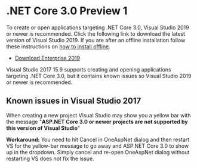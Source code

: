 # .NET Core 3.0 Preview 1

To create or open applications targeting .NET Core 3.0, Visual Studio 2019 or newer is recommended. Click the following link to download the latest version of Visual Studio 2019. If you are after an offline installation follow these instructions on [how to install offline](https://docs.microsoft.com/visualstudio/install/create-an-offline-installation-of-visual-studio).

* [Download Enterprise 2019](https://visualstudio.microsoft.com/vs/preview/)

Visual Studio 2017 15.9 supports creating and opening applications targeting .NET Core 3.0, but it contains known issues so Visual Studio 2019 or newer is recommended.

## Known issues in Visual Studio 2017

When creating a new project Visual Studio may show you a yellow bar with the message 
"**ASP.NET Core 3.0 or newer projects are not supported by this version of Visual Studio**"

**Workaround:** You need to hit Cancel in OneAspNet dialog and then restart VS for the yellow-bar message to go away and ASP.NET Core 3.0 to show up in the dropdown. Simply cancel and re-open OneAspNet dialog without restarting VS does not fix the issue.
